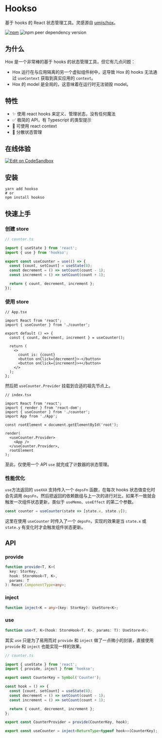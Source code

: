 # Hookso

基于 hooks 的 React 状态管理工具。灵感源自 [umijs/hox](https://github.com/umijs/hox)。

[![npm](https://img.shields.io/npm/v/hookso)](https://www.npmjs.com/package/hookso)
![npm peer dependency version](https://img.shields.io/npm/dependency-version/hookso/peer/react)

## 为什么

Hox 是一个非常棒的基于 hooks 的状态管理工具，但它有几点问题：

- Hox 运行在与应用隔离的另一个虚拟组件树中，这导致 Hox 的 hooks 无法通过 `useContext` 获取到真实应用的 `context`。
- Hox 的 model 是全局的，这意味着在运行时无法销毁 model。

## 特性

- ✨ 使用 react hooks 来定义、管理状态，没有任何魔法
- ✅ 极简的 API，有 Typescript 的类型提示
- 🚀 可使用 react context
- 🎉 分散状态管理

## 在线体验

[![Edit on CodeSandbox](https://codesandbox.io/static/img/play-codesandbox.svg)](https://codesandbox.io/s/festive-wiles-z6w67)

## 安装

```
yarn add hookso
# or
npm install hookso
```

## 快速上手

### 创建 store

```ts
// counter.ts

import { useState } from 'react';
import { use } from 'hookso';

export const useCounter = use(() => {
  const [count, setCount] = useState(0);
  const decrement = () => setCount(count - 1);
  const increment = () => setCount(count + 1);

  return { count, decrement, increment };
});
```

### 使用 store

```tsx
// App.tsx

import React from 'react';
import { useCounter } from './counter';

export default () => {
  const { count, decrement, increment } = useCounter();

  return (
    <>
      count is: {count}
      <button onClick={decrement}>-</button>
      <button onClick={increment}>+</button>
    </>
  );
};
```

然后把 `useCounter.Provider` 挂载到合适的祖先节点上。

```tsx
// index.tsx

import React from 'react';
import { render } from 'react-dom';
import { useCounter } from './counter';
import App from './App';

const rootElement = document.getElementById('root');

render(
  <useCounter.Provider>
    <App />
  </useCounter.Provider>,
  rootElement
);
```

至此，仅使用一个 API `use` 就完成了计数器的状态管理。

### 性能优化

`use`方法返回的 `useXXX` 支持传入一个 `depsFn` 函数，在每次 hooks 状态值变化时会先调用 `depsFn`，然后把返回的依赖数组与上一次的进行对比，如果不一致就会触发一次组件状态更新，类似于 `useMemo`、`useEffect` 的第二个参数。

```ts
const counter = useCounter(state => [state.x, state.y]);
```

这里在使用 `useCounter` 时传入了一个 `depsFn`，实现的效果是当 `state.x` 或 `state.y` 有变化时才会触发组件状态更新。

## API

### provide

```ts
function provide<T, K>(
  key: StorKey,
  hook: StoreHook<T, K>,
  params: T
): React.ComponentType<any>;
```

### inject

```ts
function inject<K = any>(key: StorKey): UseStore<K>;
```

### use

```ts
function use<T, K>(hook: StoreHook<T, K>, params: T): UseStore<K>;
```

其实 `use` 只是为了易用而对 `provide` 和 `inject` 做了一点微小的封装，直接使用 `provide` 和 `inject` 也能实现一样的效果。

```ts
// counter.ts

import { useState } from 'react';
import { provide, inject } from 'hookso';

export const CounterKey = Symbol('Counter');

const hook = () => {
  const [count, setCount] = useState(0);
  const decrement = () => setCount(count - 1);
  const increment = () => setCount(count + 1);

  return { count, decrement, increment };
};

export const CounterProvider = provide(CounterKey, hook);

export const useCounter = inject<ReturnType<typeof hook>>(CounterKey);
```

